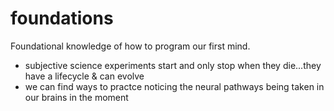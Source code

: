 # foundations
Foundational knowledge of how to program our first mind.

- subjective science experiments start and only stop when they die...they have a lifecycle & can evolve
- we can find ways to practce noticing the neural pathways being taken in our brains in the moment
